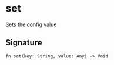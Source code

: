 # set

Sets the config value
## Signature

```nogscript
fn set(key: String, value: Any) -> Void
```

